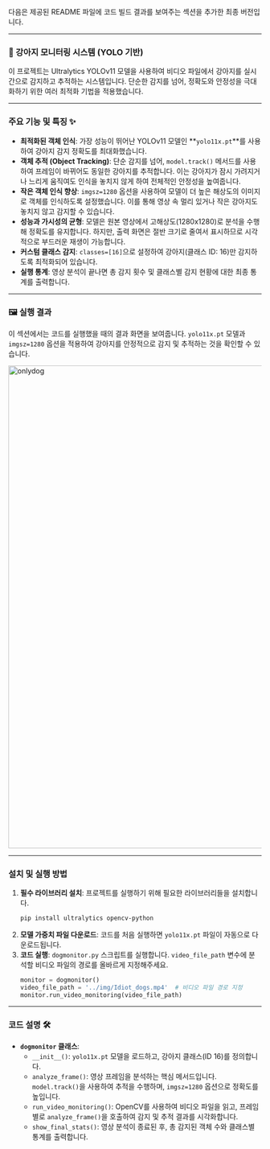 다음은 제공된 README 파일에 코드 빌드 결과를 보여주는 섹션을 추가한 최종 버전입니다.

-----

### 🐶 강아지 모니터링 시스템 (YOLO 기반)

이 프로젝트는 Ultralytics YOLOv11 모델을 사용하여 비디오 파일에서 강아지를 실시간으로 감지하고 추적하는 시스템입니다. 단순한 감지를 넘어, 정확도와 안정성을 극대화하기 위한 여러 최적화 기법을 적용했습니다.

-----

### 주요 기능 및 특징 ✨

  * **최적화된 객체 인식**: 가장 성능이 뛰어난 YOLOv11 모델인 \*\*`yolo11x.pt`\*\*를 사용하여 강아지 감지 정확도를 최대화했습니다.
  * **객체 추적 (Object Tracking)**: 단순 감지를 넘어, `model.track()` 메서드를 사용하여 프레임이 바뀌어도 동일한 강아지를 추적합니다. 이는 강아지가 잠시 가려지거나 느리게 움직여도 인식을 놓치지 않게 하여 전체적인 안정성을 높여줍니다.
  * **작은 객체 인식 향상**: `imgsz=1280` 옵션을 사용하여 모델이 더 높은 해상도의 이미지로 객체를 인식하도록 설정했습니다. 이를 통해 영상 속 멀리 있거나 작은 강아지도 놓치지 않고 감지할 수 있습니다.
  * **성능과 가시성의 균형**: 모델은 원본 영상에서 고해상도(1280x1280)로 분석을 수행해 정확도를 유지합니다. 하지만, 출력 화면은 절반 크기로 줄여서 표시하므로 시각적으로 부드러운 재생이 가능합니다.
  * **커스텀 클래스 감지**: `classes=[16]`으로 설정하여 강아지(클래스 ID: 16)만 감지하도록 최적화되어 있습니다.
  * **실행 통계**: 영상 분석이 끝나면 총 감지 횟수 및 클래스별 감지 현황에 대한 최종 통계를 출력합니다.

-----

### 🖼️ 실행 결과

이 섹션에서는 코드를 실행했을 때의 결과 화면을 보여줍니다. `yolo11x.pt` 모델과 `imgsz=1280` 옵션을 적용하여 강아지를 안정적으로 감지 및 추적하는 것을 확인할 수 있습니다.

<img width="542" height="960" alt="onlydog" src="https://github.com/user-attachments/assets/66f7be01-2463-426a-a4df-461629b4010d" />

-----

### 설치 및 실행 방법

1.  **필수 라이브러리 설치**:
    프로젝트를 실행하기 위해 필요한 라이브러리들을 설치합니다.
    ```bash
    pip install ultralytics opencv-python
    ```
2.  **모델 가중치 파일 다운로드**:
    코드를 처음 실행하면 `yolo11x.pt` 파일이 자동으로 다운로드됩니다.
3.  **코드 실행**:
    `dogmonitor.py` 스크립트를 실행합니다. `video_file_path` 변수에 분석할 비디오 파일의 경로를 올바르게 지정해주세요.
    ```python
    monitor = dogmonitor()
    video_file_path = '../img/Idiot_dogs.mp4'  # 비디오 파일 경로 지정
    monitor.run_video_monitoring(video_file_path)
    ```

-----

### 코드 설명 🛠️

  * **`dogmonitor` 클래스**:
      * `__init__()`: `yolo11x.pt` 모델을 로드하고, 강아지 클래스(ID 16)를 정의합니다.
      * `analyze_frame()`: 영상 프레임을 분석하는 핵심 메서드입니다. `model.track()`을 사용하여 추적을 수행하며, `imgsz=1280` 옵션으로 정확도를 높입니다.
      * `run_video_monitoring()`: OpenCV를 사용하여 비디오 파일을 읽고, 프레임별로 `analyze_frame()`을 호출하여 감지 및 추적 결과를 시각화합니다.
      * `show_final_stats()`: 영상 분석이 종료된 후, 총 감지된 객체 수와 클래스별 통계를 출력합니다.
